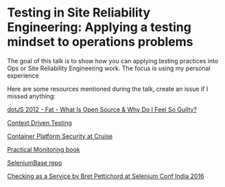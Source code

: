# Testing in Site Reliability Engineering: Applying a testing mindset to operations problems

The goal of this talk is to show how you can applying testing practices into Ops or Site Reliability Engineering work. The focus is using my personal experience 

Here are some resources mentioned during the talk, create an issue if I missed anything:

[dotJS 2012 - Fat - What Is Open Source & Why Do I Feel So Guilty? ](https://www.youtube.com/watch?v=UIDb6VBO9os)

[Context Driven Testing](https://context-driven-testing.com/)

[Container Platform Security at Cruise](https://medium.com/cruise/container-platform-security-7a3057a27663)

[Practical Monitoring book](https://www.oreilly.com/library/view/practical-monitoring/9781491957349/)

[SeleniumBase repo](https://github.com/seleniumbase/SeleniumBase)

[Checking as a Service by Bret Pettichord at Selenium Conf India 2016](https://www.youtube.com/watch?v=gkWwx3ve60U)


